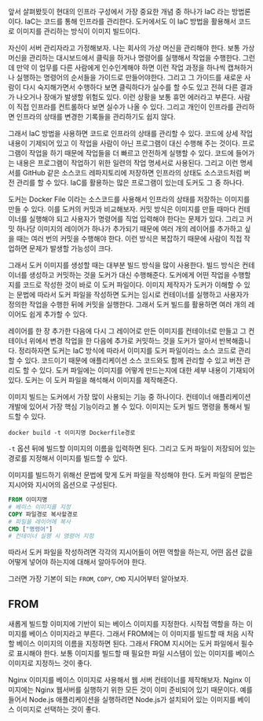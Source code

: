 앞서 살펴봤듯이 현대의 인프라 구성에서 가장 중요한 개념 중 하나가 IaC 라는 방법론이다. IaC는 코드를 통해 인프라를 관리한다. 도커에서도 이 IaC 방법을 활용해서 코드로 이미지를 관리하는 방식이 이미지 빌드이다. 

자신이 서버 관리자라고 가정해보자. 나는 회사의 가상 머신을 관리해야 한다. 보통 가상 머신을 관리하는 대시보드에서 클릭을 하거나 명령어를 실행해서 작업을 수행한다. 그런데 만약 이 업무를 다른 사람에게 인수인계해야 하면 이런 작업 과정을 하나씩 캡쳐하거나 실행하는 명령어의 순서들을 가이드로 만들어야한다. 그리고 그 가이드를 새로운 사람이 다시 숙지해가면서 수행하다 보면 클릭하다가 실수를 할 수도 있고 전혀 다른 결과가 나오거나 장애가 발생할 위험도 있다. 이런 상황을 보통 휴먼 에러라고 부른다. 사람이 직접 인프라를 컨트롤하다 보면 실수가 나올 수 있다. 그리고 개인이 인프라를 관리하면 인프라의 상태를 변경한 기록들을 관리하기도 쉽지 않다. 

그래서 IaC 방법을 사용하면 코드로 인프라의 상태를 관리할 수 있다. 코드에 상세 작업 내용이 기제되어 있고 이 작업을 사람이 아닌 프로그램이 대신 수행해 주는 것이다. 프로그램이 작업을 하기 때문에 작업들을 더 빠르고 안전하게 실행할 수 있다. 코드에 들어가는 내용은 프로그램이 작업하기 위한 일련의 작업 명세서로 사용된다. 그리고 이런 명세서를 GitHub 같은 소스코드 레파지토리에 저장하면 인프라의 상태도 소스코드처럼 버전 관리를 할 수 있다. IaC를 활용하는 많은 프로그램이 있는데 도커도 그 중 하나다.

도커는 Docker File 이라는 소스코드를 사용해서 인프라의 상태를 저장하는 이미지를 만들 수 있다. 이를 도커의 커밋과 비교해보자. 커밋 방식은 이미지를 만들 때마다 컨테이너를 실행해야 되고 사용자가 명령어를 직업 입력해야 한다는 문제가 있다. 그리고 커밋 하나당 이미지의 레이어가 하나가 추가되기 때문에 여러 개의 레이어를 추가하고 싶을 때는 여러 번의 커밋을 수행해야 한다. 이런 방식은 복잡하기 때문에 사람이 직접 작업하면 문제가 발생할 가능성이 크다. 

그래서 도커 이미지를 생성할 때는 대부분 빌드 방식을 많이 사용한다. 빌드 방식은 컨테이너를 생성하고 커밋하는 것을 도커가 대신 수행해준다. 도커에게 어떤 작업을 수행할지를 코드로 작성한 것이 바로 이 도커 파일이다. 이미지 제작자가 도커가 이해할 수 있는 문법에 따라서 도커 파일을 작성하면 도커는 임시로 컨테이너를 실행하고 사용자가 정의한 작업을 수행한 뒤에 커밋을 실행한다. 그래서 도커 빌드를 활용하면 여러 개의 레이어도 쉽게 추가할 수 있다.

레이어를 한 장 추가한 다음에 다시 그 레이어로 만든 이미지를 컨테이너로 만들고 그 컨테이너 위에서 변경 작업을 한 다음에 추가로 커밋하느 것을 도커가 알아서 반복해줍니다. 정리하자면 도커는 IaC 방식에 따라서 이미지를 도커 파일이라느 소스 코드로 관리할 수 있다. 코드이기 때문에 애플리케이션 소스 코드와도 함께 관리할 수 있고 버전 관리도 할 수 있다. 도커 파일에는 이미지를 어떻게 만드는지에 대한 세부 내용이 기재되어 있다. 도커는 이 도커 파일을 해석해서 이미지를 제작해준다. 

이미지 빌드는 도커에서 가장 많이 사용되는 기능 중 하나이다. 컨테이너 애플리케이션 개발에 있어서 가장 핵심 기능이라고 볼 수 있다. 이미지는 도커 빌드 명령을 통해서 빌드할 수 있다.

`docker build -t 이미지명 Dockerfile경로`

`-t` 옵션 뒤에 빌드할 이미지의 이름을 입력하면 된다. 그리고 도커 파일이 저장되어 있는 경로를 지정해서 이미지를 빌드할 수 있다. 

이미지를 빌드하기 위해선 문법에 맞게 도커 파일을 작성해야 한다. 도커 파일의 문법은 지시어와 지시어의 옵션으로 구성된다.

```dockerfile
FROM 이미지명
# 베이스 이미지를 지정
COPY 파일경로 복사할경로
# 파일을 레이어에 복사
CMD ["명령어"]
# 컨테이너 실행 시 명령어 지정
```

따라서 도커 파일을 작성하려면 각각의 지시어들이 어떤 역할을 하는지, 어떤 옵션 값을 어떻게 넣어야 하는지에 대해서 알아두어야 한다.

그러면 가장 기본이 되는 `FROM`, `COPY`, `CMD` 지시어부터 알아보자.

## FROM
새롭게 빌드할 이미지에 기반이 되는 베이스 이미지를 지정한다. 시작접 역할을 하는 이미지를 베이스 이미지라고 부른다. 그래서 FROM에는 이 이미지를 빌드할 때 처음 시작할 베이스 이미지의 이름을 지정하면 된다. 그래서 FROM 지시어는 도커 파일에서 필수로 표시해야 한다. 보통 이미지를 빌드할 때 필요한 파일 시스템이 있는 이미지를 베이스 이미지로 지정하느 것이 좋다. 

Nginx 이미지를 베이스 이미지로 사용해서 웹 서버 컨테이너를 제작해보자. Nginx 이미지에는 Nginx 웹서버를 실행하기 위한 모든 것이 이미 준비되어 있기 때문이다. 예를 들어서 Node.js 애플리케이션을 실행하려면 Node.js가 설치되어 있는 이미지를 베이스 이미지로 선택하는 것이 좋다. 